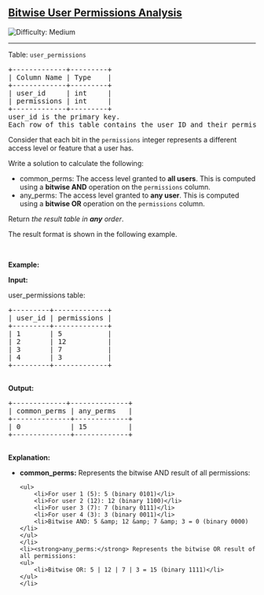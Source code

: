 <h2><a href="https://leetcode.com/problems/bitwise-user-permissions-analysis">Bitwise User Permissions Analysis</a></h2> <img src='https://img.shields.io/badge/Difficulty-Medium-orange' alt='Difficulty: Medium' /><hr><p>Table: <code>user_permissions</code></p>

<pre>
+-------------+---------+
| Column Name | Type    |
+-------------+---------+
| user_id     | int     |
| permissions | int     |
+-------------+---------+
user_id is the primary key.
Each row of this table contains the user ID and their permissions encoded as an integer.
</pre>

<p>Consider that each bit in the <code>permissions</code> integer represents a different access level or feature that a user has.</p>

<p>Write a solution to calculate the following:</p>

<ul>
	<li>common_perms: The access level granted to <strong>all users</strong>. This is computed using a <strong>bitwise AND</strong> operation on the <code>permissions</code> column.</li>
	<li>any_perms: The access level granted to <strong>any user</strong>. This is computed using a <strong>bitwise OR</strong> operation on the <code>permissions</code> column.</li>
</ul>

<p>Return <em>the result table in <strong>any</strong> order</em>.</p>

<p>The result format is shown in the following example.</p>

<p>&nbsp;</p>
<p><strong class="example">Example:</strong></p>

<div class="example-block">
<p><strong>Input:</strong></p>

<p>user_permissions table:</p>

<pre class="example-io">
+---------+-------------+
| user_id | permissions |
+---------+-------------+
| 1       | 5           |
| 2       | 12          |
| 3       | 7           |
| 4       | 3           |
+---------+-------------+
 </pre>

<p><strong>Output:</strong></p>

<pre class="example-io">
+-------------+--------------+
| common_perms | any_perms   |
+--------------+-------------+
| 0            | 15          |
+--------------+-------------+
    </pre>

<p><strong>Explanation:</strong></p>

<ul>
	<li><strong>common_perms:</strong> Represents the bitwise AND result of all permissions:

	<ul>
		<li>For user 1 (5): 5 (binary 0101)</li>
		<li>For user 2 (12): 12 (binary 1100)</li>
		<li>For user 3 (7): 7 (binary 0111)</li>
		<li>For user 4 (3): 3 (binary 0011)</li>
		<li>Bitwise AND: 5 &amp; 12 &amp; 7 &amp; 3 = 0 (binary 0000)</li>
	</ul>
	</li>
	<li><strong>any_perms:</strong> Represents the bitwise OR result of all permissions:
	<ul>
		<li>Bitwise OR: 5 | 12 | 7 | 3 = 15 (binary 1111)</li>
	</ul>
	</li>
</ul>
</div>
